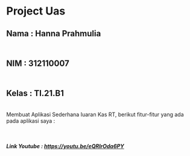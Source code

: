 # Project Uas

<h2> Nama : Hanna Prahmulia </h2>
<h2> <br> NIM  : 312110007 </h2>
<h2> <br> Kelas  : TI.21.B1 </h2>

<br> 
Membuat Aplikasi Sederhana Iuaran Kas RT, 
berikut fitur-fitur yang ada pada aplikasi saya : 




<br> <h5> Link Youtube : https://youtu.be/eQRlrOda6PY </h5>
